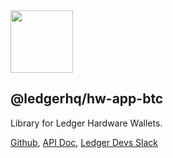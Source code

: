 <img src="https://user-images.githubusercontent.com/211411/34776833-6f1ef4da-f618-11e7-8b13-f0697901d6a8.png" height="100" />

## @ledgerhq/hw-app-btc

Library for Ledger Hardware Wallets.

[Github](https://github.com/LedgerHQ/ledgerjs/),
[API Doc](https://ledgerjs.netlify.com/),
[Ledger Devs Slack](https://ledger-dev.slack.com/)
